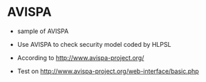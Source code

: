 # AVISPA
* sample of AVISPA 
* Use AVISPA to check security model coded by HLPSL 

* According to http://www.avispa-project.org/ 
* Test on http://www.avispa-project.org/web-interface/basic.php
